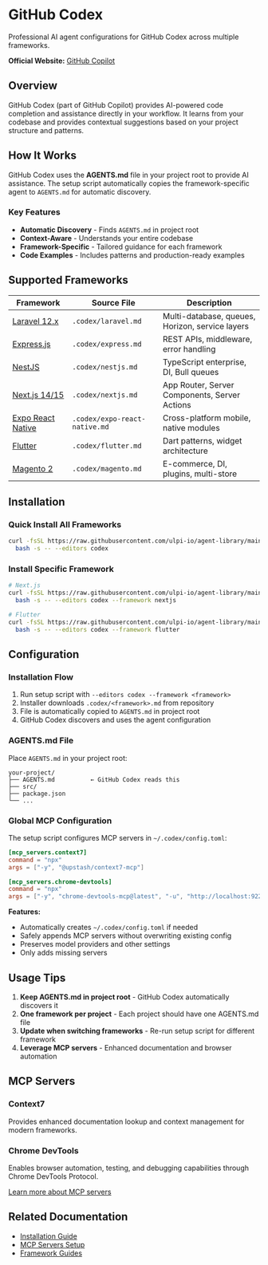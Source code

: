 # GitHub Codex

Professional AI agent configurations for GitHub Codex across multiple frameworks.

**Official Website:** [GitHub Copilot](https://github.com/features/copilot)

## Overview

GitHub Codex (part of GitHub Copilot) provides AI-powered code completion and assistance directly in your workflow. It learns from your codebase and provides contextual suggestions based on your project structure and patterns.

## How It Works

GitHub Codex uses the **AGENTS.md** file in your project root to provide AI assistance. The setup script automatically copies the framework-specific agent to `AGENTS.md` for automatic discovery.

### Key Features
- **Automatic Discovery** - Finds `AGENTS.md` in project root
- **Context-Aware** - Understands your entire codebase
- **Framework-Specific** - Tailored guidance for each framework
- **Code Examples** - Includes patterns and production-ready examples

## Supported Frameworks

| Framework | Source File | Description |
|-----------|------------|-------------|
| [Laravel 12.x](../frameworks/laravel.md) | `.codex/laravel.md` | Multi-database, queues, Horizon, service layers |
| [Express.js](../frameworks/express.md) | `.codex/express.md` | REST APIs, middleware, error handling |
| [NestJS](../frameworks/nestjs.md) | `.codex/nestjs.md` | TypeScript enterprise, DI, Bull queues |
| [Next.js 14/15](../frameworks/nextjs.md) | `.codex/nextjs.md` | App Router, Server Components, Server Actions |
| [Expo React Native](../frameworks/expo-react-native.md) | `.codex/expo-react-native.md` | Cross-platform mobile, native modules |
| [Flutter](../frameworks/flutter.md) | `.codex/flutter.md` | Dart patterns, widget architecture |
| [Magento 2](../frameworks/magento.md) | `.codex/magento.md` | E-commerce, DI, plugins, multi-store |

## Installation

### Quick Install All Frameworks
```bash
curl -fsSL https://raw.githubusercontent.com/ulpi-io/agent-library/main/.ulpi/tools/setup.sh | \
  bash -s -- --editors codex
```

### Install Specific Framework
```bash
# Next.js
curl -fsSL https://raw.githubusercontent.com/ulpi-io/agent-library/main/.ulpi/tools/setup.sh | \
  bash -s -- --editors codex --framework nextjs

# Flutter
curl -fsSL https://raw.githubusercontent.com/ulpi-io/agent-library/main/.ulpi/tools/setup.sh | \
  bash -s -- --editors codex --framework flutter
```

## Configuration

### Installation Flow
1. Run setup script with `--editors codex --framework <framework>`
2. Installer downloads `.codex/<framework>.md` from repository
3. File is automatically copied to `AGENTS.md` in project root
4. GitHub Codex discovers and uses the agent configuration

### AGENTS.md File
Place `AGENTS.md` in your project root:
```
your-project/
├── AGENTS.md          ← GitHub Codex reads this
├── src/
├── package.json
└── ...
```

### Global MCP Configuration
The setup script configures MCP servers in `~/.codex/config.toml`:

```toml
[mcp_servers.context7]
command = "npx"
args = ["-y", "@upstash/context7-mcp"]

[mcp_servers.chrome-devtools]
command = "npx"
args = ["-y", "chrome-devtools-mcp@latest", "-u", "http://localhost:9222"]
```

**Features:**
- Automatically creates `~/.codex/config.toml` if needed
- Safely appends MCP servers without overwriting existing config
- Preserves model providers and other settings
- Only adds missing servers

## Usage Tips

1. **Keep AGENTS.md in project root** - GitHub Codex automatically discovers it
2. **One framework per project** - Each project should have one AGENTS.md file
3. **Update when switching frameworks** - Re-run setup script for different framework
4. **Leverage MCP servers** - Enhanced documentation and browser automation

## MCP Servers

### Context7
Provides enhanced documentation lookup and context management for modern frameworks.

### Chrome DevTools
Enables browser automation, testing, and debugging capabilities through Chrome DevTools Protocol.

[Learn more about MCP servers](./mcp-servers.md)

## Related Documentation

- [Installation Guide](../../README.md#quick-start)
- [MCP Servers Setup](./mcp-servers.md)
- [Framework Guides](../frameworks/)
